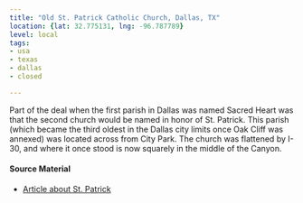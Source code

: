 ```yaml
---
title: "Old St. Patrick Catholic Church, Dallas, TX"
location: {lat: 32.775131, lng: -96.787789}
level: local
tags:
- usa
- texas
- dallas
- closed

---
```



Part of the deal when the first parish in Dallas was named Sacred Heart was that the second church would be named in honor of St. Patrick.  This parish (which became the third oldest in the Dallas city limits once Oak Cliff was annexed) was located across from City Park.  The church was flattened by I-30, and where it once stood is now squarely in the middle of the Canyon.

#### Source Material

* [Article about St. Patrick](https://cityofdallaspreservation.wordpress.com/2018/03/16/the-old-st-patrick-roman-catholic-church-in-dallas-gone-but-not-forgotten)





